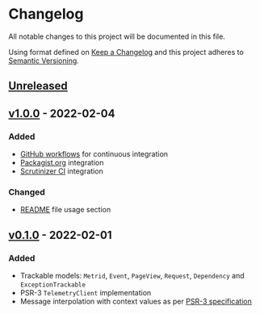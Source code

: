 # Changelog

All notable changes to this project will be documented in this file.

Using format defined on [Keep a Changelog](http://keepachangelog.com/en/1.0.0/)
and this project adheres to [Semantic Versioning](http://semver.org/spec/v2.0.0.html).

## [Unreleased]

## [v1.0.0] - 2022-02-04
### Added
- [GitHub workflows] for continuous integration
- [Packagist.org] integration
- [Scrutinizer CI] integration
### Changed
- [README](README.md) file usage section

## [v0.1.0] - 2022-02-01
### Added
- Trackable models: `Metrid`, `Event`, `PageView`, `Request`, `Dependency` and `ExceptionTrackable`
- PSR-3 `TelemetryClient` implementation
- Message interpolation with context values as per [PSR-3 specification]

[Unreleased]: https://github.com/slickframework/telemetry/compare/v1.0.0...HEAD
[v1.0.0]: https://github.com/slickframework/telemetry/compare/v0.1.0...v1.0.0
[v0.1.0]: https://github.com/slickframework/telemetry/compare/f802013b8194fcbb7ffbeaf23f61882b7c338b10...v0.1.0

[PSR-3 specification]: https://www.php-fig.org/psr/psr-3
[Packagist.org]: https://packagist.org/packages/slick/telemetry
[Scrutinizer CI]: https://scrutinizer-ci.com/g/slickframework/telemetry/?branch=master
[GitHub workflows]: https://github.com/slickframework/telemetry/actions
